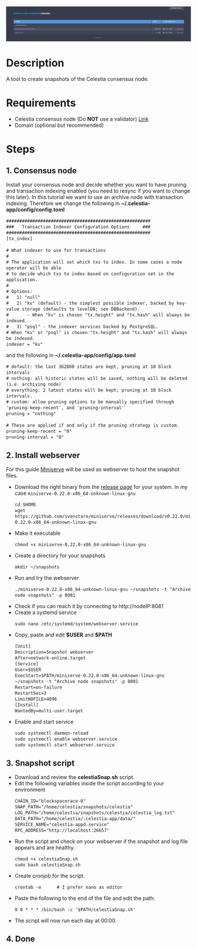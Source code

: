![Snapshot](Celestia_snaphots.png)
# Description

A tool to create snapshots of the Celestia consensus node.

# Requirements

- Celestia consensus node (Do **NOT** use a validator) [Link](https://docs.celestia.org/nodes/consensus-full-node/#setting-up-a-consensus-full-node)
- Domain (optional but recommended)

# Steps

## 1. Consensus node

Install your consensus node and decide whether you want to have pruning and transaction indexing enabled (you need to resync if you want to change this later). In this tutorial we want to use an archive node with transaction indexing. Therefore we change the following in **~/.celestia-app/config/config.toml**

```
#######################################################
###   Transaction Indexer Configuration Options     ###
#######################################################
[tx_index]

# What indexer to use for transactions
#
# The application will set which txs to index. In some cases a node operator will be able
# to decide which txs to index based on configuration set in the application.
#
# Options:
#   1) "null"
#   2) "kv" (default) - the simplest possible indexer, backed by key-value storage (defaults to levelDB; see DBBackend).
# 		- When "kv" is chosen "tx.height" and "tx.hash" will always be indexed.
#   3) "psql" - the indexer services backed by PostgreSQL.
# When "kv" or "psql" is chosen "tx.height" and "tx.hash" will always be indexed.
indexer = "kv"

```

and the following in **~/.celestia-app/config/app.toml**

```
# default: the last 362880 states are kept, pruning at 10 block intervals
# nothing: all historic states will be saved, nothing will be deleted (i.e. archiving node)
# everything: 2 latest states will be kept; pruning at 10 block intervals.
# custom: allow pruning options to be manually specified through 'pruning-keep-recent', and 'pruning-interval'
pruning = "nothing"

# These are applied if and only if the pruning strategy is custom.
pruning-keep-recent = "0"
pruning-interval = "0"

```

## 2. Install webserver

For this guide [Miniserve](https://github.com/svenstaro/miniserve) will be used as webserver to host the snapshot files.

- Download the right binary from the [release page]([https://](https://github.com/svenstaro/miniserve/releases)) for your system. In my case `miniserve-0.22.0-x86_64-unknown-linux-gnu`
    ```
    cd $HOME
    wget https://github.com/svenstaro/miniserve/releases/download/v0.22.0/miniserve-0.22.0-x86_64-unknown-linux-gnu
    ```
- Make it executable
  ```
  chmod +x miniserve-0.22.0-x86_64-unknown-linux-gnu
  ```
- Create a directory for your snapshots 
  ```
  mkdir ~/snapshots
  ```
- Run and try the webserver 
    ```
    ./miniserve-0.22.0-x86_64-unknown-linux-gnu ~/snapshots -t "Archive node snapshots" -p 8081
    ```
- Check if you can reach it by connecting to http://nodeIP:8081
- Create a systemd service
  ```
  sudo nano /etc/systemd/system/webserver.service
  ```
- Copy, paste and edit **\$USER** and **\$PATH**
    ```
    [Unit]
    Description=Snapshot webserver
    After=network-online.target
    [Service]
    User=$USER
    ExecStart=$PATH/miniserve-0.22.0-x86_64-unknown-linux-gnu ~/snapshots -t "Archive node snapshots" -p 8081
    Restart=on-failure
    RestartSec=3
    LimitNOFILE=4096
    [Install]
    WantedBy=multi-user.target
    ```
- Enable and start service
  ```
  sudo systemctl daemon-reload
  sudo systemctl enable webserver.service
  sudo systemctl start webserver.service
  ```


## 3. Snapshot script

- Download and review the **celestiaSnap.sh** script.
- Edit the following variables inside the script according to your environment 
  ```
  CHAIN_ID="blockspacerace-0"
  SNAP_PATH="/home/celestia/snapshots/celestia"
  LOG_PATH="/home/celestia/snapshots/celestia/celestia_log.txt"
  DATA_PATH="/home/celestia/.celestia-app/data/"
  SERVICE_NAME="celestia-appd.service"
  RPC_ADDRESS="http://localhost:26657"
  ```
- Run the script and check on your webserver if the snapshot and log file appears and are healthy.
  ```
  chmod +x celestiaSnap.sh
  sudo bash celestiaSnap.sh
- Create cronjob for the script.
  ```
  crontab -e      # I prefer nano as editor
  ```
- Paste the following to the end of the file and edit the path:
  ```
  0 0 * * * /bin/bash -c '$PATH/celestiaSnap.sh'
  ```
- The script will now run each day at 00:00.

## 4. Done